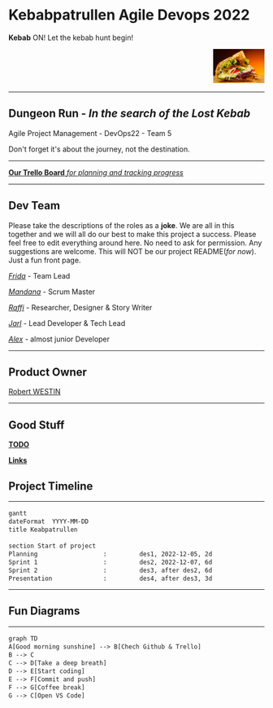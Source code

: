 # Kebabpatrullen Agile Devops 2022

**Kebab** ON!
Let the kebab hunt begin!

<p align = "right">
<img src="img/kebab.jpeg" width=20% >

---

## **Dungeon Run** - *In the search of the Lost Kebab*

Agile Project Management - DevOps22 - Team 5

Don't forget it's about the journey, not the destination.

---

[**Our Trello Board** *for planning and tracking progress*](https://trello.com/invite/devops22gruppx/ATTI617b37ffc515008b88814c6b8f61e9ea09E661C5)

---

## Dev Team

Please take the descriptions of the roles as a **joke**. We are all in this together and we will all do our best to make this project a success.
Please feel free to edit everything around here. No need to ask for permission. Any suggestions are welcome. This will NOT be our project README(*for now*). Just a fun front page.

[*Frida*](https://github.com/fridalundstroms) - Team Lead

[*Mandana*](https://github.com/Manibadani) - Scrum Master

[*Raffi*](https://github.com/raffiavakian) - Researcher, Designer & Story Writer

[*Jarl*](https://github.com/JarlJakobsson) - Lead Developer & Tech Lead

[*Alex*](https://github.com/AlexRoman777) - almost junior Developer

---

## Product Owner

[Robert WESTIN](https://github.com/robert-alfwar)

---

## Good Stuff

[**TODO**](stuff/todo.md)

[**Links**](stuff/links.md)

## Project Timeline

---

```mermaid
gantt
dateFormat  YYYY-MM-DD
title Keabpatrullen

section Start of project
Planning                  :         des1, 2022-12-05, 2d
Sprint 1                  :         des2, 2022-12-07, 6d
Sprint 2                  :         des3, after des2, 6d
Presentation              :         des4, after des3, 3d
```

---

## Fun Diagrams

---

```mermaid
graph TD
A[Good morning sunshine] --> B[Chech Github & Trello]
B --> C
C --> D[Take a deep breath]
D --> E[Start coding]
E --> F[Commit and push]
F --> G[Coffee break]
G --> C[Open VS Code]
```
